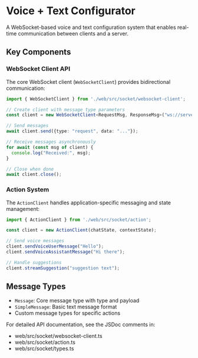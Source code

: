 # Voice + Text Configurator

A WebSocket-based voice and text configuration system that enables real-time communication between clients and a server.

## Key Components

### WebSocket Client API
The core WebSocket client (`WebSocketClient`) provides bidirectional communication:

```typescript
import { WebSocketClient } from './web/src/socket/websocket-client';

// Create client with message type parameters
const client = new WebSocketClient<RequestMsg, ResponseMsg>("ws://server");

// Send messages
await client.send({type: "request", data: "..."});

// Receive messages asynchronously
for await (const msg of client) {
  console.log("Received:", msg);
}

// Close when done
await client.close();
```

### Action System
The `ActionClient` handles application-specific messaging and state management:

```typescript
import { ActionClient } from './web/src/socket/action';

const client = new ActionClient(chatState, contextState);

// Send voice messages
client.sendVoiceUserMessage("Hello");
client.sendVoiceAssistantMessage("Hi there");

// Handle suggestions
client.streamSuggestion("suggestion text");
```

## Message Types

- `Message`: Core message type with type and payload
- `SimpleMessage`: Basic text message format
- Custom message types for specific actions

For detailed API documentation, see the JSDoc comments in:
- web/src/socket/websocket-client.ts
- web/src/socket/action.ts 
- web/src/socket/types.ts
